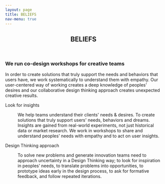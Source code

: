 ```yaml
---
layout: page
title: BELIEFS
nav-menu: true
---
```


<!-- Main -->
<div id="main" class="alt">

<!-- One -->
<section id="one">
	<div class="inner">
		<header class="major">
			<h1>BELIEFS</h1>
		</header>
	<!-- Break -->
	<div class="4u 12u$(medium)">
		<h3>We run co-design workshops for creative teams</h3>
		<p>In order to create solutions that truly support the needs and behaviors that users have, we work systematically to understand them with empathy. Our user-centered way of working creates a deep knowledge of peoples' desires and our collaborative design thinking approach creates unexpected creative results.</p>
	</div>
		
<dl>
	<dt>Look for insights</dt>
	<dd>
		<p>We help teams understand their clients' needs & desires. To create solutions that truly support users' needs, behaviors and dreams. Insights are gained from real-world experiments, not just historical data or market research. We work in workshops to share and understand peoples’ needs with empathy and to act on user insights.</p>
	</dd>
	<dt>Design Thinking approach</dt>
	<dd>
		<p>To solve new problems and generate innovation teams need to approach uncertainty in a Design Thinking way; to look for inspiration in peoples’ needs,  to translate problems into opportunities, to prototype ideas early in the design process, to ask for formative feedback, and follow repeated iterations.</p>
	</dd>
</dl>
